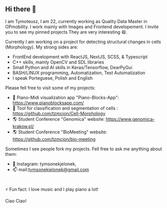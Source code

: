 ## Hi there 👋

I am Tymoteusz, I am 22, currently working as Quality Data Master in OPmobility.
I work mainly with Images and Frontend developement. I invite you to see my pinned projects
They are very interesting 😄.

Currently I am working on a project for detecting structural changes in cells (Morphology).
My strong sides are:
  - FrontEnd development with ReactJS, NextJS, SCSS, & Typescript
  - C++ skills, mainly OpenCV and SDL libraries
  - Small Python and AI skills in Keras/Tensorflow, DearPyGui
  - BASH/LINUX programming, Automatization, Test Automatization
  - I speak Porteguese, Polish and English

Please fell free to visit some of my projects:
  - 🎹 Piano-Midi visualization app "Piano-Blocks-App": https://www.pianoblocksapp.com/
  - 🧬 Tool for classification and segmentation of cells : https://github.com/tzmcion/Cell-Morphology
  - 🌎 Student Conference "Genomica" website: https://www.genomica-krakow.pl/
  - 🌎 Student Conference "BioMeeting" website: https://github.com/tzmcion/bio-meeting

Sometimes I see people fork my projects. Fell free to ask me anything about them:
- 💬 Instagram: tymsonekjelonek,
- 📫 mail:tymsonekjelonek@gmail.com
#
⚡ Fun fact: I love music and I play piano a lot!

Ciao Ciao!
